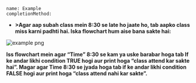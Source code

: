 ```ngMeta
name: Example
completionMethod:
```
- **>Agar aap subah class mein 8:30 se late ho jaate ho, tab aapko class miss karni padhti hai. Iska flowchart hum aise bana sakte hai:**

![example png](https://storage.googleapis.com/ng-curriculum-images/python-flowcharts/if-worksheet/2.5-example.png)

**Iss flowchart mein agar “Time” 8:30 se kam ya uske barabar hoga tab If ke andar likhi condition TRUE hogi aur print hoga “class attend kar sakte hai”. Magar agar Time 8:30 se jyada hoga tab if ke andar likhi condition FALSE hogi aur print hoga “class attend nahi kar sakte”.**	